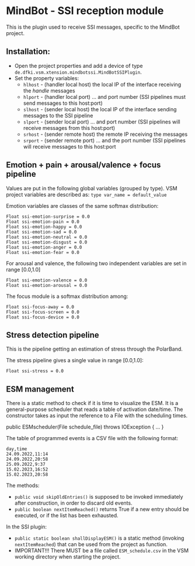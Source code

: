 # MindBot - SSI reception module

This is the plugin used to receive SSI messages, specific to the MindBot project.

## Installation:

* Open the project properties and add a device of type `de.dfki.vsm.xtension.mindbotssi.MindBotSSIPlugin`.
* Set the property variables:
  * `hlhost` - (handler local host) the local IP of the interface receiving the _handle_ messages
  * `hlport` - (handler local port) ... and port number (SSI pipelines must send messages to this host:port)
  * `slhost` - (sender local host) the local IP of the interface sending messages to the SSI pipeline
  * `slport` - (sender local port) ... and port number (SSI pipelines will receive messages from this host:port)
  * `srhost` - (sender remote host) the remote IP receiving the messages
  * `srport` - (sender remote port) ... and the port number (SSI pipelines will receive messages to this host:port

## Emotion + pain + arousal/valence + focus pipeline

Values are put in the following global variables (grouped by type).
VSM project variables are described as: `type var_name = default_value`

Emotion variables are classes of the same softmax distribution:

```
Float ssi-emotion-surprise = 0.0
Float ssi-emotion-pain = 0.0
Float ssi-emotion-happy = 0.0
Float ssi-emotion-sad = 0.0
Float ssi-emotion-neutral = 0.0
Float ssi-emotion-disgust = 0.0
Float ssi-emotion-anger = 0.0
Float ssi-emotion-fear = 0.0
```

For arousal and valence, the following two independent variables are set in range [0.0,1.0]

```
Float ssi-emotion-valence = 0.0
Float ssi-emotion-arousal = 0.0
```

The focus module is a softmax distribution among:

```
Float ssi-focus-away = 0.0
Float ssi-focus-screen = 0.0
Float ssi-focus-device = 0.0
```


## Stress detection pipeline

This is the pipeline getting an estimation of stress through the PolarBand.

The stress pipeline gives a single value in range [0.0,1.0]:

```
Float ssi-stress = 0.0
```

## ESM management

There is a static method to check if it is time to visualize the ESM.
It is a general-purpose scheduler that reads a table of activation date/time.
The constructor takes as input the reference to a File with the scheduling times.

   public ESMscheduler(File schedule_file) throws IOException { ... }

The table of programmed events is a CSV file with the following format:

```
day,time
24.09.2022,11:14
24.09.2022,20:58
25.09.2022,9:37
15.02.2023,16:52
15.02.2023,20:58
``` 

The methods:
* `public void skipOldEntries()` is supposed to be invoked immediately after construction, in order to discard old events.
* `public boolean nextItemReached()` returns True if a new entry should be executed, or if the list has been exhausted.

In the SSI plugin:
* `public static boolean shallDisplayESM()` is a static method (invoking `nextItemReached`) that can be used from the project as function.
* IMPORTANT!!! There MUST be a file called `ESM_schedule.csv` in the VSM working directory when starting the project.